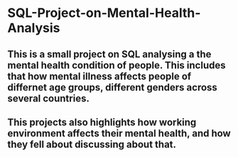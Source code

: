 # SQL-Project-on-Mental-Health-Analysis
## This is a small project on SQL analysing a the mental health condition of people. This includes that how mental illness affects people of differnet age groups, different genders across several countries. 
## This projects also highlights how working environment affects their mental health, and how they fell about discussing about that.
